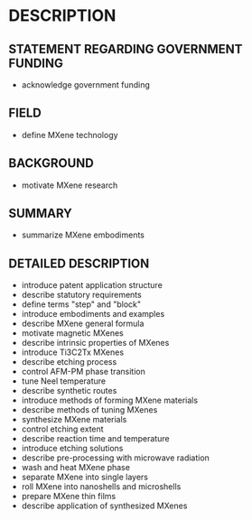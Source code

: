 # DESCRIPTION

## STATEMENT REGARDING GOVERNMENT FUNDING

- acknowledge government funding

## FIELD

- define MXene technology

## BACKGROUND

- motivate MXene research

## SUMMARY

- summarize MXene embodiments

## DETAILED DESCRIPTION

- introduce patent application structure
- describe statutory requirements
- define terms "step" and "block"
- introduce embodiments and examples
- describe MXene general formula
- motivate magnetic MXenes
- describe intrinsic properties of MXenes
- introduce Ti3C2Tx MXenes
- describe etching process
- control AFM-PM phase transition
- tune Neel temperature
- describe synthetic routes
- introduce methods of forming MXene materials
- describe methods of tuning MXenes
- synthesize MXene materials
- control etching extent
- describe reaction time and temperature
- introduce etching solutions
- describe pre-processing with microwave radiation
- wash and heat MXene phase
- separate MXene into single layers
- roll MXene into nanoshells and microshells
- prepare MXene thin films
- describe application of synthesized MXenes

